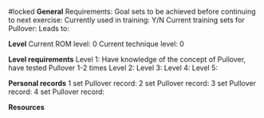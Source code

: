 #locked
**General**
Requirements:
Goal sets to be achieved before continuing to next exercise:
Currently used in training: Y/N
Current training sets for Pullover:
Leads to: 

**Level**
Current ROM level: 0
Current technique level: 0

**Level requirements**
Level 1: Have knowledge of the concept of Pullover, have tested Pullover 1-2 times
Level 2:
Level 3:
Level 4:
Level 5:

**Personal records**
1 set Pullover record:
2 set Pullover record:
3 set Pullover record:
4 set Pullover record:

**Resources**


